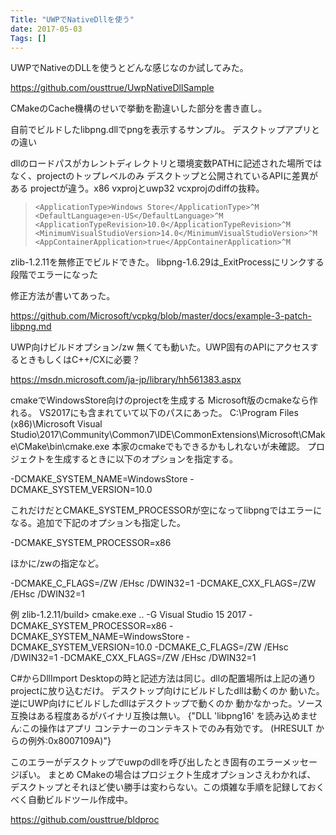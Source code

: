 ```yaml
---
Title: "UWPでNativeDllを使う"
date: 2017-05-03
Tags: []
---
```


UWPでNativeのDLLを使うとどんな感じなのか試してみた。

https://github.com/ousttrue/UwpNativeDllSample

CMakeのCache機構のせいで挙動を勘違いした部分を書き直し。

自前でビルドしたlibpng.dllでpngを表示するサンプル。
デスクトップアプリとの違い

dllのロードパスがカレントディレクトリと環境変数PATHに記述された場所ではなく、projectのトップレベルのみ
デスクトップと公開されているAPIに差異がある
projectが違う。x86 vxprojとuwp32 vcxprojのdiffの抜粋。

>     <ApplicationType>Windows Store</ApplicationType>^M
>     <DefaultLanguage>en-US</DefaultLanguage>^M
>     <ApplicationTypeRevision>10.0</ApplicationTypeRevision>^M
>     <MinimumVisualStudioVersion>14.0</MinimumVisualStudioVersion>^M
>     <AppContainerApplication>true</AppContainerApplication>^M


zlib-1.2.11を無修正でビルドできた。
libpng-1.6.29は_ExitProcessにリンクする段階でエラーになった

修正方法が書いてあった。

https://github.com/Microsoft/vcpkg/blob/master/docs/example-3-patch-libpng.md

UWP向けビルドオプション/zw
無くても動いた。UWP固有のAPIにアクセスするときもしくはC++/CXに必要？

https://msdn.microsoft.com/ja-jp/library/hh561383.aspx

cmakeでWindowsStore向けのprojectを生成する
Microsoft版のcmakeなら作れる。
VS2017にも含まれていて以下のパスにあった。
C:\Program Files (x86)\Microsoft Visual Studio\2017\Community\Common7\IDE\CommonExtensions\Microsoft\CMake\CMake\bin\cmake.exe
本家のcmakeでもできるかもしれないが未確認。
プロジェクトを生成するときに以下のオプションを指定する。

-DCMAKE_SYSTEM_NAME=WindowsStore
-DCMAKE_SYSTEM_VERSION=10.0

これだけだとCMAKE_SYSTEM_PROCESSORが空になってlibpngではエラーになる。追加で下記のオプションも指定した。

-DCMAKE_SYSTEM_PROCESSOR=x86

ほかに/zwの指定など。

-DCMAKE_C_FLAGS=/ZW /EHsc /DWIN32=1
-DCMAKE_CXX_FLAGS=/ZW /EHsc /DWIN32=1

例
zlib-1.2.11/build> cmake.exe .. -G Visual Studio 15 2017 -DCMAKE_SYSTEM_PROCESSOR=x86 -DCMAKE_SYSTEM_NAME=WindowsStore -DCMAKE_SYSTEM_VERSION=10.0 -DCMAKE_C_FLAGS=/ZW /EHsc /DWIN32=1 -DCMAKE_CXX_FLAGS=/ZW /EHsc /DWIN32=1 

C#からDllImport
Desktopの時と記述方法は同じ。dllの配置場所は上記の通りprojectに放り込むだけ。
デスクトップ向けにビルドしたdllは動くのか
動いた。
逆にUWP向けにビルドしたdllはデスクトップで動くのか
動かなかった。ソース互換はある程度あるがバイナリ互換は無い。
{"DLL 'libpng16' を読み込めません:この操作はアプリ コンテナーのコンテキストでのみ有効です。 (HRESULT からの例外:0x8007109A)"}

このエラーがデスクトップでuwpのdllを呼び出したとき固有のエラーメッセージぽい。
まとめ
CMakeの場合はプロジェクト生成オプションさえわかれば、 デスクトップとそれほど使い勝手は変わらない。この煩雑な手順を記録しておくべく自動ビルドツール作成中。

https://github.com/ousttrue/bldproc

